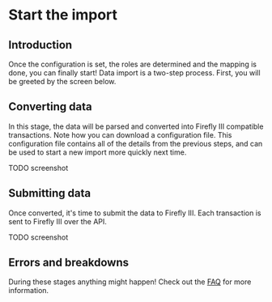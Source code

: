 # Start the import

## Introduction

Once the configuration is set, the roles are determined and the mapping is done, you can finally start! Data import is a two-step process. First, you will be greeted by the screen below.

## Converting data

In this stage, the data will be parsed and converted into Firefly III compatible transactions. Note how you can download a configuration file. This configuration file contains all of the details from the previous steps, and can be used to start a new import more quickly next time.

TODO screenshot

## Submitting data

Once converted, it's time to submit the data to Firefly III. Each transaction is sent to Firefly III over the API.

TODO screenshot

## Errors and breakdowns

During these stages anything might happen! Check out the [FAQ](../faq/index.md) for more information.
